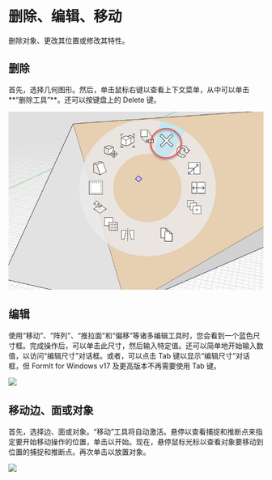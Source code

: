 # 删除、编辑、移动

删除对象、更改其位置或修改其特性。

## 删除

首先，选择几何图形。然后，单击鼠标右键以查看上下文菜单，从中可以单击**“删除工具”**。还可以按键盘上的 Delete 键。

![](<../.gitbook/assets/delete (1).png>)

## 编辑

使用“移动”、“阵列”、“推拉面”和“偏移”等诸多编辑工具时，您会看到一个蓝色尺寸框。完成操作后，可以单击此尺寸，然后输入特定值。还可以简单地开始输入数值，以访问“编辑尺寸”对话框。或者，可以点击 Tab 键以显示“编辑尺寸”对话框，但 FormIt for Windows v17 及更高版本不再需要使用 Tab 键。

![](<../.gitbook/assets/edit\_dimensions (1).png>)

## 移动边、面或对象

首先，选择边、面或对象。“移动”工具将自动激活。悬停以查看捕捉和推断点来指定要开始移动操作的位置，单击以开始。现在，悬停鼠标光标以查看对象要移动到位置的捕捉和推断点。再次单击以放置对象。

![](../.gitbook/assets/edit\_edge.png)
